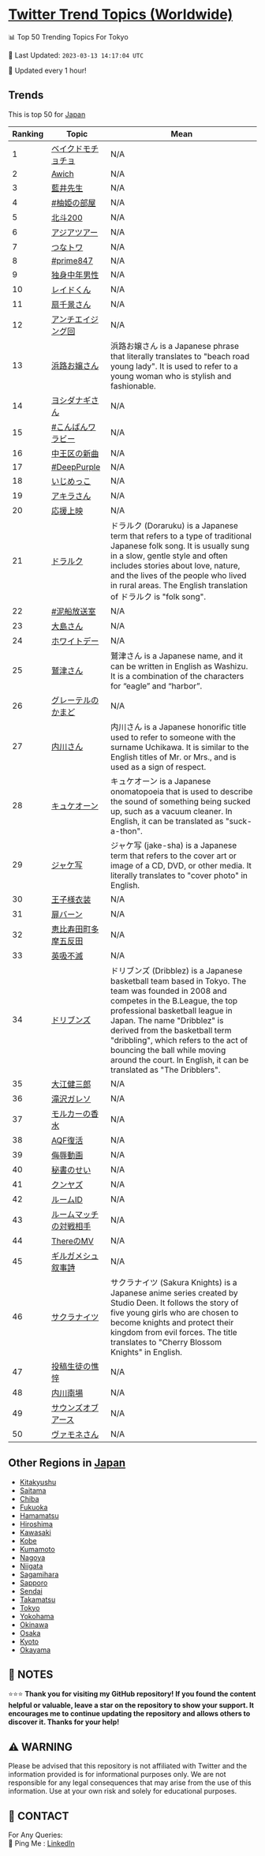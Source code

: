 [Twitter Trend Topics (Worldwide)](https://github.com/ErcinDedeoglu/Twitter-Trend-Topics)
==========


📊 Top 50 Trending Topics For Tokyo

📆 Last Updated: `2023-03-13 14:17:04 UTC`

🔧 Updated every 1 hour!


## Trends

This is top 50 for [Japan](</Japan>)

| Ranking | Topic | Mean |
| ------- | ------------ | ------------ |
| 1 | [ベイクドモチョチョ](http://twitter.com/search?q=%e3%83%99%e3%82%a4%e3%82%af%e3%83%89%e3%83%a2%e3%83%81%e3%83%a7%e3%83%81%e3%83%a7) | N/A |
| 2 | [Awich](http://twitter.com/search?q=Awich) | N/A |
| 3 | [藍井先生](http://twitter.com/search?q=%e8%97%8d%e4%ba%95%e5%85%88%e7%94%9f) | N/A |
| 4 | [#柚姫の部屋](http://twitter.com/search?q=%23%e6%9f%9a%e5%a7%ab%e3%81%ae%e9%83%a8%e5%b1%8b) | N/A |
| 5 | [北斗200](http://twitter.com/search?q=%e5%8c%97%e6%96%97200) | N/A |
| 6 | [アジアツアー](http://twitter.com/search?q=%e3%82%a2%e3%82%b8%e3%82%a2%e3%83%84%e3%82%a2%e3%83%bc) | N/A |
| 7 | [つなトワ](http://twitter.com/search?q=%e3%81%a4%e3%81%aa%e3%83%88%e3%83%af) | N/A |
| 8 | [#prime847](http://twitter.com/search?q=%23prime847) | N/A |
| 9 | [独身中年男性](http://twitter.com/search?q=%e7%8b%ac%e8%ba%ab%e4%b8%ad%e5%b9%b4%e7%94%b7%e6%80%a7) | N/A |
| 10 | [レイドくん](http://twitter.com/search?q=%e3%83%ac%e3%82%a4%e3%83%89%e3%81%8f%e3%82%93) | N/A |
| 11 | [扇千景さん](http://twitter.com/search?q=%e6%89%87%e5%8d%83%e6%99%af%e3%81%95%e3%82%93) | N/A |
| 12 | [アンチエイジング回](http://twitter.com/search?q=%e3%82%a2%e3%83%b3%e3%83%81%e3%82%a8%e3%82%a4%e3%82%b8%e3%83%b3%e3%82%b0%e5%9b%9e) | N/A |
| 13 | [浜路お嬢さん](http://twitter.com/search?q=%e6%b5%9c%e8%b7%af%e3%81%8a%e5%ac%a2%e3%81%95%e3%82%93) | 浜路お嬢さん is a Japanese phrase that literally translates to "beach road young lady". It is used to refer to a young woman who is stylish and fashionable. |
| 14 | [ヨシダナギさん](http://twitter.com/search?q=%e3%83%a8%e3%82%b7%e3%83%80%e3%83%8a%e3%82%ae%e3%81%95%e3%82%93) | N/A |
| 15 | [#こんばんワラビー](http://twitter.com/search?q=%23%e3%81%93%e3%82%93%e3%81%b0%e3%82%93%e3%83%af%e3%83%a9%e3%83%93%e3%83%bc) | N/A |
| 16 | [中王区の新曲](http://twitter.com/search?q=%e4%b8%ad%e7%8e%8b%e5%8c%ba%e3%81%ae%e6%96%b0%e6%9b%b2) | N/A |
| 17 | [#DeepPurple](http://twitter.com/search?q=%23DeepPurple) | N/A |
| 18 | [いじめっこ](http://twitter.com/search?q=%e3%81%84%e3%81%98%e3%82%81%e3%81%a3%e3%81%93) | N/A |
| 19 | [アキラさん](http://twitter.com/search?q=%e3%82%a2%e3%82%ad%e3%83%a9%e3%81%95%e3%82%93) | N/A |
| 20 | [応援上映](http://twitter.com/search?q=%e5%bf%9c%e6%8f%b4%e4%b8%8a%e6%98%a0) | N/A |
| 21 | [ドラルク](http://twitter.com/search?q=%e3%83%89%e3%83%a9%e3%83%ab%e3%82%af) | ドラルク (Doraruku) is a Japanese term that refers to a type of traditional Japanese folk song. It is usually sung in a slow, gentle style and often includes stories about love, nature, and the lives of the people who lived in rural areas. The English translation of ドラルク is "folk song". |
| 22 | [#泥船放送室](http://twitter.com/search?q=%23%e6%b3%a5%e8%88%b9%e6%94%be%e9%80%81%e5%ae%a4) | N/A |
| 23 | [大島さん](http://twitter.com/search?q=%e5%a4%a7%e5%b3%b6%e3%81%95%e3%82%93) | N/A |
| 24 | [ホワイトデー](http://twitter.com/search?q=%e3%83%9b%e3%83%af%e3%82%a4%e3%83%88%e3%83%87%e3%83%bc) | N/A |
| 25 | [鷲津さん](http://twitter.com/search?q=%e9%b7%b2%e6%b4%a5%e3%81%95%e3%82%93) | 鷲津さん is a Japanese name, and it can be written in English as Washizu. It is a combination of the characters for “eagle” and “harbor”. |
| 26 | [グレーテルのかまど](http://twitter.com/search?q=%e3%82%b0%e3%83%ac%e3%83%bc%e3%83%86%e3%83%ab%e3%81%ae%e3%81%8b%e3%81%be%e3%81%a9) | N/A |
| 27 | [内川さん](http://twitter.com/search?q=%e5%86%85%e5%b7%9d%e3%81%95%e3%82%93) | 内川さん is a Japanese honorific title used to refer to someone with the surname Uchikawa. It is similar to the English titles of Mr. or Mrs., and is used as a sign of respect. |
| 28 | [キュケオーン](http://twitter.com/search?q=%e3%82%ad%e3%83%a5%e3%82%b1%e3%82%aa%e3%83%bc%e3%83%b3) | キュケオーン is a Japanese onomatopoeia that is used to describe the sound of something being sucked up, such as a vacuum cleaner. In English, it can be translated as "suck-a-thon". |
| 29 | [ジャケ写](http://twitter.com/search?q=%e3%82%b8%e3%83%a3%e3%82%b1%e5%86%99) | ジャケ写 (jake-sha) is a Japanese term that refers to the cover art or image of a CD, DVD, or other media. It literally translates to "cover photo" in English. |
| 30 | [王子様衣装](http://twitter.com/search?q=%e7%8e%8b%e5%ad%90%e6%a7%98%e8%a1%a3%e8%a3%85) | N/A |
| 31 | [扉バーン](http://twitter.com/search?q=%e6%89%89%e3%83%90%e3%83%bc%e3%83%b3) | N/A |
| 32 | [恵比寿田町多摩五反田](http://twitter.com/search?q=%e6%81%b5%e6%af%94%e5%af%bf%e7%94%b0%e7%94%ba%e5%a4%9a%e6%91%a9%e4%ba%94%e5%8f%8d%e7%94%b0) | N/A |
| 33 | [英吸不滅](http://twitter.com/search?q=%e8%8b%b1%e5%90%b8%e4%b8%8d%e6%bb%85) | N/A |
| 34 | [ドリブンズ](http://twitter.com/search?q=%e3%83%89%e3%83%aa%e3%83%96%e3%83%b3%e3%82%ba) | ドリブンズ (Dribblez) is a Japanese basketball team based in Tokyo. The team was founded in 2008 and competes in the B.League, the top professional basketball league in Japan. The name "Dribblez" is derived from the basketball term "dribbling", which refers to the act of bouncing the ball while moving around the court. In English, it can be translated as "The Dribblers". |
| 35 | [大江健三郎](http://twitter.com/search?q=%e5%a4%a7%e6%b1%9f%e5%81%a5%e4%b8%89%e9%83%8e) | N/A |
| 36 | [滝沢ガレソ](http://twitter.com/search?q=%e6%bb%9d%e6%b2%a2%e3%82%ac%e3%83%ac%e3%82%bd) | N/A |
| 37 | [モルカーの香水](http://twitter.com/search?q=%e3%83%a2%e3%83%ab%e3%82%ab%e3%83%bc%e3%81%ae%e9%a6%99%e6%b0%b4) | N/A |
| 38 | [AQF復活](http://twitter.com/search?q=AQF%e5%be%a9%e6%b4%bb) | N/A |
| 39 | [侮辱動画](http://twitter.com/search?q=%e4%be%ae%e8%be%b1%e5%8b%95%e7%94%bb) | N/A |
| 40 | [秘書のせい](http://twitter.com/search?q=%e7%a7%98%e6%9b%b8%e3%81%ae%e3%81%9b%e3%81%84) | N/A |
| 41 | [クンヤズ](http://twitter.com/search?q=%e3%82%af%e3%83%b3%e3%83%a4%e3%82%ba) | N/A |
| 42 | [ルームID](http://twitter.com/search?q=%e3%83%ab%e3%83%bc%e3%83%a0ID) | N/A |
| 43 | [ルームマッチの対戦相手](http://twitter.com/search?q=%e3%83%ab%e3%83%bc%e3%83%a0%e3%83%9e%e3%83%83%e3%83%81%e3%81%ae%e5%af%be%e6%88%a6%e7%9b%b8%e6%89%8b) | N/A |
| 44 | [ThereのMV](http://twitter.com/search?q=There%e3%81%aeMV) | N/A |
| 45 | [ギルガメシュ叙事詩](http://twitter.com/search?q=%e3%82%ae%e3%83%ab%e3%82%ac%e3%83%a1%e3%82%b7%e3%83%a5%e5%8f%99%e4%ba%8b%e8%a9%a9) | N/A |
| 46 | [サクラナイツ](http://twitter.com/search?q=%e3%82%b5%e3%82%af%e3%83%a9%e3%83%8a%e3%82%a4%e3%83%84) | サクラナイツ (Sakura Knights) is a Japanese anime series created by Studio Deen. It follows the story of five young girls who are chosen to become knights and protect their kingdom from evil forces. The title translates to "Cherry Blossom Knights" in English. |
| 47 | [投稿生徒の憔悴](http://twitter.com/search?q=%e6%8a%95%e7%a8%bf%e7%94%9f%e5%be%92%e3%81%ae%e6%86%94%e6%82%b4) | N/A |
| 48 | [内川南場](http://twitter.com/search?q=%e5%86%85%e5%b7%9d%e5%8d%97%e5%a0%b4) | N/A |
| 49 | [サウンズオブアース](http://twitter.com/search?q=%e3%82%b5%e3%82%a6%e3%83%b3%e3%82%ba%e3%82%aa%e3%83%96%e3%82%a2%e3%83%bc%e3%82%b9) | N/A |
| 50 | [ヴァモネさん](http://twitter.com/search?q=%e3%83%b4%e3%82%a1%e3%83%a2%e3%83%8d%e3%81%95%e3%82%93) | N/A |



## Other Regions in [Japan](</Japan>)

* [Kitakyushu](</Japan/Kitakyushu.md>)
* [Saitama](</Japan/Saitama.md>)
* [Chiba](</Japan/Chiba.md>)
* [Fukuoka](</Japan/Fukuoka.md>)
* [Hamamatsu](</Japan/Hamamatsu.md>)
* [Hiroshima](</Japan/Hiroshima.md>)
* [Kawasaki](</Japan/Kawasaki.md>)
* [Kobe](</Japan/Kobe.md>)
* [Kumamoto](</Japan/Kumamoto.md>)
* [Nagoya](</Japan/Nagoya.md>)
* [Niigata](</Japan/Niigata.md>)
* [Sagamihara](</Japan/Sagamihara.md>)
* [Sapporo](</Japan/Sapporo.md>)
* [Sendai](</Japan/Sendai.md>)
* [Takamatsu](</Japan/Takamatsu.md>)
* [Tokyo](</Japan/Tokyo.md>)
* [Yokohama](</Japan/Yokohama.md>)
* [Okinawa](</Japan/Okinawa.md>)
* [Osaka](</Japan/Osaka.md>)
* [Kyoto](</Japan/Kyoto.md>)
* [Okayama](</Japan/Okayama.md>)



## 📝 NOTES

⭐⭐⭐ **Thank you for visiting my GitHub repository! If you found the content helpful or valuable, leave a star on the repository to show your support. It encourages me to continue updating the repository and allows others to discover it. Thanks for your help!**


## ⚠️ WARNING

Please be advised that this repository is not affiliated with Twitter and the information provided is for informational purposes only. We are not responsible for any legal consequences that may arise from the use of this information. Use at your own risk and solely for educational purposes.


## 📨 CONTACT

 For Any Queries:  
            🏓 Ping Me : [LinkedIn](https://www.linkedin.com/in/ercindedeoglu/)
